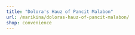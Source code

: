 ```yaml
---
title: "Dolora's Hauz of Pancit Malabon"
url: /marikina/doloras-hauz-of-pancit-malabon/
shop: convenience
---
```

